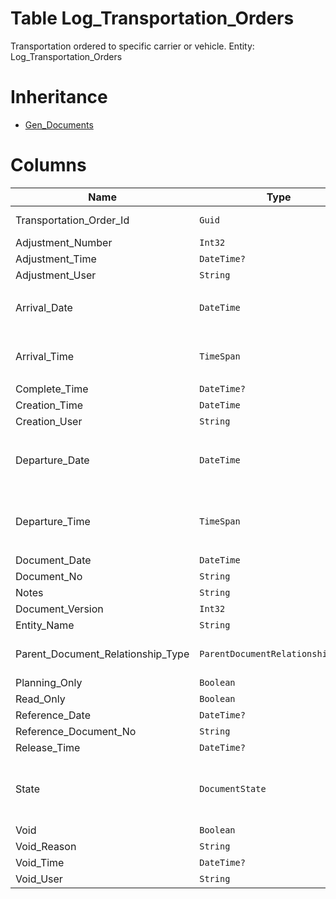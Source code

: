 # Table Log_Transportation_Orders

Transportation ordered to specific carrier or vehicle. Entity: Log_Transportation_Orders

# Inheritance

* [Gen_Documents](Gen_Documents.md)

# Columns

| Name | Type | Value | Description |
| - | - | - | --- |
|Transportation_Order_Id|`Guid`|`PK`, Readonly||
|Adjustment_Number|`Int32`|Readonly||
|Adjustment_Time|`DateTime?`|Readonly||
|Adjustment_User|`String`|Readonly||
|Arrival_Date|`DateTime`||Planned arrival date. `Required` `Filter(ge;le)` |
|Arrival_Time|`TimeSpan`||Planned arrival time. `Required` `Filter(ge;le)` |
|Complete_Time|`DateTime?`|Readonly||
|Creation_Time|`DateTime`|Readonly||
|Creation_User|`String`|Readonly||
|Departure_Date|`DateTime`||Planned departure date. `Required` `Filter(ge;le)` |
|Departure_Time|`TimeSpan`||Planned departure time. `Required` `Filter(ge;le)` |
|Document_Date|`DateTime`|||
|Document_No|`String`|||
|Notes|`String`|||
|Document_Version|`Int32`|Readonly||
|Entity_Name|`String`|Readonly||
|Parent_Document_Relationship_Type|`ParentDocumentRelationshipType?`|Allowed: `S`, `N`, Readonly||
|Planning_Only|`Boolean`|Readonly||
|Read_Only|`Boolean`|Readonly||
|Reference_Date|`DateTime?`|||
|Reference_Document_No|`String`|||
|Release_Time|`DateTime?`|Readonly||
|State|`DocumentState`|Allowed: `0`, `5`, `10`, `20`, `30`, `40`, `50`, Readonly||
|Void|`Boolean`|Readonly||
|Void_Reason|`String`|Readonly||
|Void_Time|`DateTime?`|Readonly||
|Void_User|`String`|Readonly||

